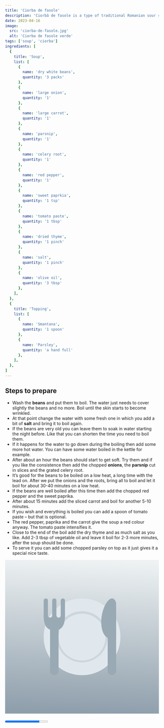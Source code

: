 ```yaml
---
title: 'Ciorba de fasole'
description: 'Ciorbă de fasole is a type of traditional Romanian sour soup made with dry beans and vegetables such as onions, red peppers, parsley root, and celery root. The soup is typically seasoned with salt, pepper, parsley, thyme, and borş (bread). Ciorbă de fasole can be served both hot and cold, and it should be enjoyed with scallions, leek, onions, and bread.'
date: 2023-04-16
image:
  src: 'ciorba-de-fasole.jpg'
  alt: 'Ciorba de fasole verde'
tags: ['soup', 'ciorba']
ingredients: [
  {
    title: 'Soup',
    list: [
      {
        name: 'dry white beans',
        quantity: '3 packs'
      },
      {
        name: 'large onion',
        quantity: '1'
      },
      {
        name: 'large carrot',
        quantity: '1'
      },
      {
        name: 'parsnip',
        quantity: '1'
      },
      {
        name: 'celery root',
        quantity: '1'
      },
      {
        name: 'red pepper',
        quantity: '1'
      },
      {
        name: 'sweet paprkia',
        quantity: '1 tsp'
      },
      {
        name: 'tomato paste',
        quantity: '1 tbsp'
      },
      {
        name: 'dried thyme',
        quantity: '1 pinch'
      },
      {
        name: 'salt',
        quantity: '1 pinch'
      },
      {
        name: 'olive oil',
        quantity: '3 tbsp'
      },
    ],
  },
  {
    title: 'Topping',
    list: [
      {
        name: 'Smantana',
        quantity: '1 spoon'
      },
      {
        name: 'Parsley',
        quantity: 'a hand full'
      },
    ],
  },
]
---
```


## Steps to prepare

- Wash the **beans** and put them to boil. The water just needs to cover slightly the beans and no more. Boil until the skin starts to become wrinkled.
- At that point change the water with some fresh one in which you add a bit of **salt** and bring it to boil again.
- If the beans are very old you can leave them to soak in water starting the night before. Like that you can shorten the time you need to boil them.
- If it happens for the water to go down during the boiling then add some more hot water. You can have some water boiled in the kettle for example.
- After about an hour the beans should start to get soft. Try them and if you like the consistence then add the chopped **onions**, the **parsnip** cut in slices and the grated celery root.
- It’s good for the beans to be boiled on a low heat, a long time with the lead on. After we put the onions and the roots, bring all to boil and let it boil for about 30-40 minutes on a low heat.
- If the beans are well boiled after this time then add the chopped red pepper and the sweet paprika.
- After about 15 minutes add the sliced carrot and boil for another 5-10 minutes.
- If you wish and everything is boiled you can add a spoon of tomato paste – but that is optional.
- The red pepper, paprika and the carrot give the soup a red colour anyway. The tomato paste intensifies it.
- Close to the end of the boil add the dry thyme and as much salt as you like. Add 2-3 tbsp of vegetable oil and leave it boil for 2-3 more minutes, after the soup should be done.
- To serve it you can add some chopped parsley on top as it just gives it a special nice taste.

![image test](/src/assets/cooking/cooking.svg)

<progress value="80" max="100" >

_Optionally_ you can top it up with smantana.
